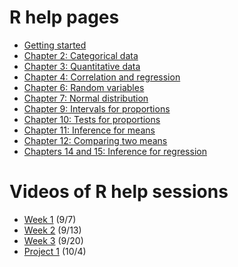 # R help pages

* [Getting started](r-help/01-getting-started)
* [Chapter 2: Categorical data](r-help/02-categorial-data)
* [Chapter 3: Quantitative data](r-help/03-quantitative-data)
* [Chapter 4: Correlation and regression](r-help/04-correlation-and-regression)
* [Chapter 6: Random variables](r-help/06-random-variables)
* [Chapter 7: Normal distribution](r-help/07-normal-distribution)
* [Chapter 9: Intervals for proportions](r-help/09-intervals-for-proportions)
* [Chapter 10: Tests for proportions](r-help/10-tests-for-proportions)
* [Chapter 11: Inference for means](r-help/11-inference-for-means)
* [Chapter 12: Comparing two means](r-help/12-comparing-two-means)
* [Chapters 14 and 15: Inference for regression](r-help/14-inference-for-regression)

# Videos of R help sessions

* [Week 1](https://youtu.be/UGEgyL11RL4) (9/7)
* [Week 2](https://youtu.be/3KZjbmONnak) (9/13)
* [Week 3](https://youtu.be/wZbYkxW7SRo) (9/20)
* [Project 1](https://youtu.be/ZGfSU0w7eN4) (10/4)
